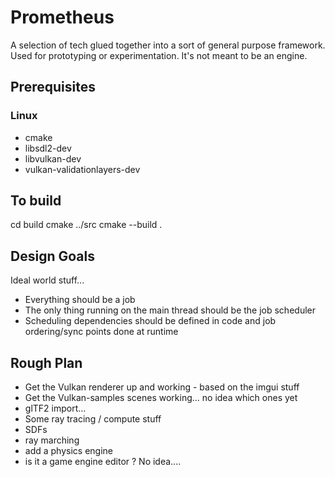 # Prometheus
A selection of tech glued together into a sort of general purpose framework. Used for prototyping or experimentation. It's not meant to be an engine.

## Prerequisites

### Linux

* cmake
* libsdl2-dev
* libvulkan-dev
* vulkan-validationlayers-dev

## To build

cd build
cmake ../src
cmake --build .

## Design Goals

Ideal world stuff... 

* Everything should be a job
* The only thing running on the main thread should be the job scheduler
* Scheduling dependencies should be defined in code and job ordering/sync points done at runtime

## Rough Plan

* Get the Vulkan renderer up and working - based on the imgui stuff
* Get the Vulkan-samples scenes working... no idea which ones yet
* glTF2 import...
* Some ray tracing / compute stuff
* SDFs
* ray marching
* add a physics engine
* is it a game engine editor ? No idea....
